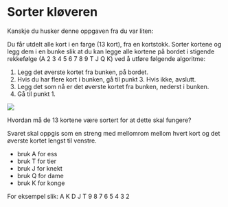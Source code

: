 # Sorter kløveren
Kanskje du husker denne oppgaven fra du var liten:

Du får utdelt alle kort i en farge (13 kort), fra en kortstokk.
Sorter kortene og legg dem i en bunke slik at du kan legge alle kortene på bordet i stigende rekkefølge (A 2 3 4 5 6 7 8 9 T J Q K) ved å utføre følgende algoritme:

1. Legg det øverste kortet fra bunken, på bordet.
2. Hvis du har flere kort i bunken, gå til punkt 3. Hvis ikke, avslutt.
3. Legg det som nå er det øverste kortet fra bunken, nederst i bunken.
4. Gå til punkt 1.



![](http://157161691.r.lightningbase-cdn.com/wp-content/uploads/2013/04/RFlush-club1.jpg)


Hvordan må de 13 kortene være sortert for at dette skal fungere?

Svaret skal oppgis som en streng med mellomrom mellom hvert kort og det øverste kortet lengst til venstre.

- bruk A for ess
- bruk T for tier
- bruk J for knekt
- bruk Q for dame
- bruk K for konge

For eksempel slik:
	A K D J T 9 8 7 6 5 4 3 2

